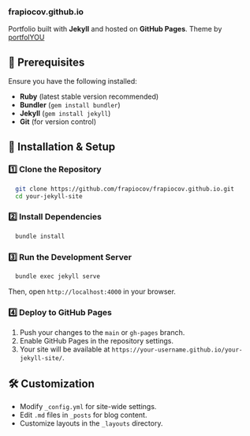### frapiocov.github.io

Portfolio built with **Jekyll** and hosted on **GitHub Pages**.
Theme by [portfolYOU](https://github.com/yousinix/portfolYOU)

## 📌 Prerequisites
Ensure you have the following installed:
- **Ruby** (latest stable version recommended)
- **Bundler** (`gem install bundler`)
- **Jekyll** (`gem install jekyll`)
- **Git** (for version control)

## 🔧 Installation & Setup

### 1️⃣ Clone the Repository
```bash
  git clone https://github.com/frapiocov/frapiocov.github.io.git
  cd your-jekyll-site
```

### 2️⃣ Install Dependencies
```bash
  bundle install
```

### 3️⃣ Run the Development Server
```bash
  bundle exec jekyll serve
```
Then, open `http://localhost:4000` in your browser.

### 4️⃣ Deploy to GitHub Pages
1. Push your changes to the `main` or `gh-pages` branch.
2. Enable GitHub Pages in the repository settings.
3. Your site will be available at `https://your-username.github.io/your-jekyll-site/`.

## 🛠️ Customization
- Modify `_config.yml` for site-wide settings.
- Edit `.md` files in `_posts` for blog content.
- Customize layouts in the `_layouts` directory.
